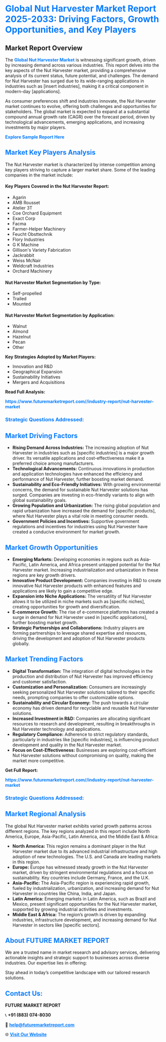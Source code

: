 <h1 style="color: #007BFF;">Global Nut Harvester Market Report 2025-2033: Driving Factors, Growth Opportunities, and Key Players</h1>

<section id="overview">
<h2>Market Report Overview</h2>
<p>The <a href="https://www.futuremarketreport.com//industry-report/nut-harvester-market" style="color: #007BFF; text-decoration: none;"><strong>Global Nut Harvester Market</strong></a> is witnessing significant growth, driven by increasing demand across various industries. This report delves into the key aspects of the Nut Harvester market, providing a comprehensive analysis of its current status, future potential, and challenges. The demand for Nut Harvester has surged due to its wide-ranging applications in industries such as [insert industries], making it a critical component in modern-day [applications].</p>
<p>As consumer preferences shift and industries innovate, the Nut Harvester market continues to evolve, offering both challenges and opportunities for stakeholders. The global market is expected to expand at a substantial compound annual growth rate (CAGR) over the forecast period, driven by technological advancements, emerging applications, and increasing investments by major players.</p>
</section>

<section id="overview">
<p><a href="https://www.futuremarketreport.com//request-sample/reportId=48649" style="color: #007BFF; text-decoration: none;"><strong>Explore Sample Report Here</strong></a></p>
</section>

<section id="key-players">
<h2 style="color: #007BFF;">Market Key Players Analysis</h2>
<p>The Nut Harvester market is characterized by intense competition among key players striving to capture a larger market share. Some of the leading companies in the market include:</p>
<h4>Key Players Covered in the Nut Harvester Report:</h4>
<ul><li>Agarin</li><li>AMB Rousset</li><li>Atelier 3T</li><li>Coe Orchard Equipment</li><li>Exact Corp</li><li>Facma</li><li>Farmer-Helper Machinery</li><li>Feucht Obsttechnik</li><li>Flory Industries</li><li>G K Machine</li><li>Gillison&#039;s Variety Fabrication</li><li>Jackrabbit</li><li>Weiss McNair</li><li>Weldcraft Industries</li><li>Orchard Machinery</li></ul>
<h4>Nut Harvester Market Segmentation by Type:</h4>
<ul><li>Self-propelled</li><li>Trailed</li><li>Mounted</li></ul>

<h4>Nut Harvester Market Segmentation by Application:</h4>
<ul><li>Walnut</li><li>Almond</li><li>Hazelnut</li><li>Pecan</li><li>Other</li></ul>
<p><strong>Key Strategies Adopted by Market Players:</strong></p>
<ul>
<li>Innovation and R&D</li>
<li>Geographical Expansion</li>
<li>Sustainability Initiatives</li>
<li>Mergers and Acquisitions</li>
</ul>
</section>

<section>
<p><strong>Read Full Analysis: </strong></p><a href="https://www.futuremarketreport.com//industry-report/nut-harvester-market" style="color: #007BFF; text-decoration: none;"><strong>https://www.futuremarketreport.com//industry-report/nut-harvester-market</strong></a>
<h3 style="color: #007BFF;">Strategic Questions Addressed:</h3>
</section>

<section id="driving-factors">
<h2 style="color: #007BFF;">Market Driving Factors</h2>
<ul>
<li><strong>Rising Demand Across Industries:</strong> The increasing adoption of Nut Harvester in industries such as [specific industries] is a major growth driver. Its versatile applications and cost-effectiveness make it a preferred choice among manufacturers.</li>
<li><strong>Technological Advancements:</strong> Continuous innovations in production and application technologies have enhanced the efficiency and performance of Nut Harvester, further boosting market demand.</li>
<li><strong>Sustainability and Eco-Friendly Initiatives:</strong> With growing environmental concerns, the demand for sustainable Nut Harvester solutions has surged. Companies are investing in eco-friendly variants to align with global sustainability goals.</li>
<li><strong>Growing Population and Urbanization:</strong> The rising global population and rapid urbanization have increased the demand for [specific products], where Nut Harvester plays a vital role in meeting consumer needs.</li>
<li><strong>Government Policies and Incentives:</strong> Supportive government regulations and incentives for industries using Nut Harvester have created a conducive environment for market growth.</li>
</ul>
</section>

<section id="growth-opportunities">
<h2 style="color: #007BFF;">Market Growth Opportunities</h2>
<ul>
<li><strong>Emerging Markets:</strong> Developing economies in regions such as Asia-Pacific, Latin America, and Africa present untapped potential for the Nut Harvester market. Increasing industrialization and urbanization in these regions are key growth drivers.</li>
<li><strong>Innovative Product Development:</strong> Companies investing in R&D to create innovative Nut Harvester products with enhanced features and applications are likely to gain a competitive edge.</li>
<li><strong>Expansion into Niche Applications:</strong> The versatility of Nut Harvester allows it to be utilized in niche markets such as [specific niches], creating opportunities for growth and diversification.</li>
<li><strong>E-commerce Growth:</strong> The rise of e-commerce platforms has created a surge in demand for Nut Harvester used in [specific applications], further boosting market growth.</li>
<li><strong>Strategic Partnerships and Collaborations:</strong> Industry players are forming partnerships to leverage shared expertise and resources, driving the development and adoption of Nut Harvester products globally.</li>
</ul>
</section>

<section id="trending-factors">
<h2 style="color: #007BFF;">Market Trending Factors</h2>
<ul>
<li><strong>Digital Transformation:</strong> The integration of digital technologies in the production and distribution of Nut Harvester has improved efficiency and customer satisfaction.</li>
<li><strong>Customization and Personalization:</strong> Consumers are increasingly seeking personalized Nut Harvester solutions tailored to their specific needs, prompting companies to offer customizable options.</li>
<li><strong>Sustainability and Circular Economy:</strong> The push towards a circular economy has driven demand for recyclable and reusable Nut Harvester solutions.</li>
<li><strong>Increased Investment in R&D:</strong> Companies are allocating significant resources to research and development, resulting in breakthroughs in Nut Harvester technology and applications.</li>
<li><strong>Regulatory Compliance:</strong> Adherence to strict regulatory standards, particularly in industries like [specific industries], is influencing product development and quality in the Nut Harvester market.</li>
<li><strong>Focus on Cost-Effectiveness:</strong> Businesses are exploring cost-efficient Nut Harvester solutions without compromising on quality, making the market more competitive.</li>
</ul>
</section>

<section>
<p><strong>Get Full Report: </strong></p><a href="https://www.futuremarketreport.com//industry-report/nut-harvester-market" style="color: #007BFF; text-decoration: none;"><strong>https://www.futuremarketreport.com//industry-report/nut-harvester-market</strong></a>
<h3 style="color: #007BFF;">Strategic Questions Addressed:</h3>
</section>


<section id="regional-analysis">
<h2 style="color: #007BFF;">Market Regional Analysis</h2>
<p>The global Nut Harvester market exhibits varied growth patterns across different regions. The key regions analyzed in this report include North America, Europe, Asia-Pacific, Latin America, and the Middle East & Africa:</p>
<ul>
<li><strong>North America:</strong> This region remains a dominant player in the Nut Harvester market due to its advanced industrial infrastructure and high adoption of new technologies. The U.S. and Canada are leading markets in this region.</li>
<li><strong>Europe:</strong> Europe has witnessed steady growth in the Nut Harvester market, driven by stringent environmental regulations and a focus on sustainability. Key countries include Germany, France, and the U.K.</li>
<li><strong>Asia-Pacific:</strong> The Asia-Pacific region is experiencing rapid growth, fueled by industrialization, urbanization, and increasing demand for Nut Harvester in countries like China, India, and Japan.</li>
<li><strong>Latin America:</strong> Emerging markets in Latin America, such as Brazil and Mexico, present significant opportunities for the Nut Harvester market, supported by growing industrial activities and investments.</li>
<li><strong>Middle East & Africa:</strong> The region’s growth is driven by expanding industries, infrastructure development, and increasing demand for Nut Harvester in sectors like [specific sectors].</li>
</ul>
</section>

<footer>
<h2 style="color: #007BFF;">About FUTURE MARKET REPORT</h2>
<p>We are a trusted name in market research and advisory services, delivering actionable insights and strategic support to businesses across diverse industries. Our expertise lies in offering:</p>

<p>Stay ahead in today’s competitive landscape with our tailored research solutions.</p>

<h2 style="color: #007BFF;">Contact Us:</h2>
<p><strong>FUTURE MARKET REPORT</strong></p>
<p>📞 <strong>+91 (883) 074-8030</strong></p>
<p>📧 <strong><a href="mailto:help@futuremarketreport.com" style="color: #007BFF;">help@futuremarketreport.com</a></strong></p>
<p>🌐 <strong><a href="https://www.futuremarketreport.com/" style="color: #007BFF;">Visit Our Website</a></strong></p>
</footer>